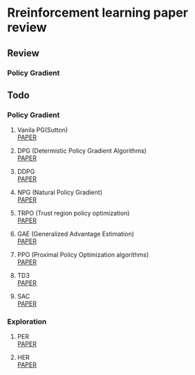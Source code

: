 # Rreinforcement learning paper review

## Review

### Policy Gradient


## Todo

### Policy Gradient

1. Vanila PG(Sutton)  
  [PAPER](https://proceedings.neurips.cc/paper_files/paper/1999/file/464d828b85b0bed98e80ade0a5c43b0f-Paper.pdf)
  
2. DPG (Determistic Policy Gradient Algorithms)  
  [PAPER](https://proceedings.mlr.press/v32/silver14.pdf)
  
3. DDPG   
  [PAPER](https://arxiv.org/pdf/1509.02971.pdf) 
  
4. NPG (Natural Policy Gradient)  
  [PAPER](https://proceedings.neurips.cc/paper_files/paper/2001/file/4b86abe48d358ecf194c56c69108433e-Paper.pdf)
  
5. TRPO (Trust region policy optimization)  
  [PAPER](https://arxiv.org/pdf/1502.05477.pdf)
  
6. GAE (Generalized Advantage Estimation)  
  [PAPER](https://arxiv.org/pdf/1506.02438.pdf)
  
7. PPO (Proximal Policy Optimization algorithms)  
  [PAPER](https://arxiv.org/pdf/1707.06347.pdf)
  
8. TD3  
  [PAPER](https://arxiv.org/pdf/1802.09477.pdf)
  
9. SAC  
  [PAPER](https://arxiv.org/pdf/1801.01290.pdf)


### Exploration

1. PER  
  [PAPER](https://arxiv.org/pdf/1511.05952.pdf)

2. HER  
   [PAPER](https://arxiv.org/pdf/1707.01495.pdf)
